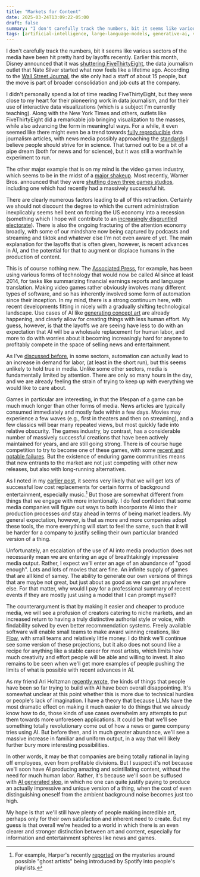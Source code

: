 ```yaml
---
title: "Markets for Content"
date: 2025-03-24T13:09:22-05:00
draft: false
summary: "I don't carefully track the numbers, bit it seems like various sectors of the media have been hit hard by layoffs recently. Earlier this month, Disney announced that it was shuttering FiveThirtyEight, the data journalism outlet that Nate Silver started what now feels like a lifetime ago. According to the Wall Street Journal, FiveThirtyEight only had a staff of about 15 people, but the move is part of a broader consolidation and job cuts at the company."
tags: [artificial-intelligence, large-language-models, generative-ai, visualization, reproducibility, news, games, culture, art, markets]
---
```



I don't carefully track the numbers, bit it seems like various sectors of the media have been hit pretty hard by layoffs recently. Earlier this month, Disney announced that it was [shuttering FiveThirtyEight](https://www.theguardian.com/us-news/2025/mar/05/abc-news-538-shut-down), the data journalism outlet that Nate Silver started what now feels like a lifetime ago. According to the [Wall Street Journal](https://www.wsj.com/business/media/disney-to-cut-nearly-6-staff-across-abc-news-disney-entertainment-networks-8af04b40), the site only had a staff of about 15 people, but the move is part of broader consolidation and job cuts at the company.

I didn't personally spend a lot of time reading FiveThirtyEight, but they were close to my heart for their pioneering work in data journalism, and for their use of interactive data visualizations (which is a subject I'm currently teaching). Along with the New York Times and others, outlets like FiveThirtyEight did a remarkable job bringing visualization to the masses, while also advancing the form in meaningful ways. For a while, it even seemed like there might even be a trend towards [fully reproducible](https://github.com/fivethirtyeight/data) data journalism articles, with news media possibly approaching the [standards](https://datascience.stanford.edu/programs/stanford-data-science-scholars-program/data-science-handbook) I believe people should strive for in science. That turned out to be a bit of a pipe dream (both for news and for science), but it was still a worthwhile experiment to run.

The other major example that is on my mind is the video games industry, which seems to be in the midst of a [major shakeup](https://www.gamesindustry.biz/topics/layoffs). Most recently, Warner Bros. announced that they were [shutting down three games studios](https://www.cartoonbrew.com/business/warner-bros-games-shuts-down-three-studios-including-multiversus-developer-246094.html), including one which had recently had a massively successful hit.

There are clearly numerous factors leading to all of this retraction. Certainly we should not discount the degree to which the current administration inexplicably seems hell bent on forcing the US economy into a recession (something which I hope will contribute to an [increasingly disgruntled electorate](https://gelliottmorris.substack.com/p/data)). There is also the ongoing fracturing of the attention economy broadly, with some of our mindshare now being captured by podcasts and streaming and tiktok and whatever else I'm not even aware of yet. The main explanation for the layoffs that is often given, however, is recent advances in AI, and the potential for that to augment or displace humans in the production of content.

This is of course nothing new. The [Associated Press](https://apnews.com/article/artificial-intelligence-reporter-resigns-journalism-ed076e2f276d9811f3b9ba051a03b7ae), for example, has been using various forms of technology that would now be called AI since at least 2014, for tasks like summarizing financial earnings reports and language translation. Making video games rather obviously involves many different types of software, and so has inherently involved some form of automation since their inception. In my mind, there is a strong continuum here, with recent developments fitting in nicely with a gradually shifting technological landscape. Use cases of AI like [generating concept art](https://www.wired.com/story/ai-is-already-taking-jobs-in-the-video-game-industry/) are already happening, and clearly allow for creating things with less human effort. My guess, however, is that the layoffs we are seeing have less to do with an expectation that AI will be a wholesale replacement for human labor, and more to do with worries about it becoming increasingly hard for anyone to profitably compete in the space of selling news and entertainment.

As I've [discussed before](https://dallascard.github.io/granular-material/post/infinitely-wide-culture/), in some sectors, automation can actually lead to an increase in demand for labor, (at least in the short run), but this seems unlikely to hold true in media. Unlike some other sectors, media is fundamentally limited by attention. There are only so many hours in the day, and we are already feeling the strain of trying to keep up with everything we would like to care about.

Games in particular are interesting, in that the lifespan of a game can be much much longer than other forms of media. News articles are typically consumed immediately and mostly fade within a few days. Movies may experience a few waves (e.g., first in theaters and then on streaming), and a few classics will bear many repeated views, but most quickly fade into relative obscurity. The games industry, by contrast, has a considerable number of massively successful creations that have been actively maintained for years, and are still going strong. There is of course huge competition to try to become one of these games, with some [recent and notable failures](https://www.polygon.com/gaming/447033/concord-ps5-pc-pulled-refunds-sony-firewalk). But the existence of enduring game communities means that new entrants to the market are not just competing with other new releases, but also with long-running alternatives.

As I noted in my [earlier post](https://dallascard.github.io/granular-material/post/infinitely-wide-culture), it seems very likely that we will get lots of successful low cost replacements for certain forms of background entertainment, especially music.[^2]  But those are somewhat different from things that we engage with more intentionally. I do feel confident that some media companies will figure out ways to both incorporate AI into their production processes *and* stay ahead in terms of being market leaders. My general expectation, however, is that as more and more companies adopt these tools, the more everything will start to feel the same, such that it will be harder for a company to justify selling their own particular branded version of a thing.

Unfortunately, an escalation of the use  of AI into media production does not necessarily mean we are entering an age of breathtakingly impressive media output. Rather, I expect we'll enter an age of an abundance of "good enough". Lots and lots of movies that are fine. An infinite supply of games that are all kind of samey. The ability to generate our own versions of things that are maybe not great, but just about as good as we can get anywhere else. For that matter, why would I pay for a professional summary of recent events if they are mostly just using a model that I can prompt myself?

The counterargument is that by making it easier and cheaper to produce media, we will see a profusion of creators catering to niche markets, and an increased return to having a truly distinctive authorial style or voice, with findability solved by even better recommendation systems. Freely available software will enable small teams to make award winning creations, like [Flow](https://www.fastcompany.com/91232740/flow-movie-turned-a-4-million-budget-into-an-animated-work-of-art), with small teams and relatively little money. I do think we'll continue see some version of these projections, but it also does not sound like a recipe for anything like a stable career for most artists, which limits how much creativity and effort people will be able and willing to invest. It also remains to be seen when we'll get more examples of people pushing the limits of what is possible with recent advances in AI.

As my friend Ari Holtzman [recently wrote](https://www.ansatz.blog/novelty-left-on-the-table/), the kinds of things that people have been so far trying to build with AI have been overall disappointing. It's somewhat unclear at this point whether this is more due to technical hurdles or people's lack of imagination. I have a theory that because LLMs have the most dramatic effect on making it much easier to do things that we already know how to do, those kinds of use cases overwhelm any attempts to put them towards more unforeseen applications. It could be that we'll see something totally revolutionary come out of how a news or game company tries using AI. But before then, and in much greater abundance, we'll see a massive increase in familiar and uniform output, in a way that will likely further bury more interesting possibilities.


In other words, it may be that companies are being totally rational in laying off employees, even from profitable divisions. But I suspect it's not because we'll soon have AI producing amazing and scintillating content, without the need for much human labor. Rather, it's because we'll soon be suffused with [AI generated slop](https://nymag.com/intelligencer/article/ai-generated-content-internet-online-slop-spam.html), in which no one can quite justify paying to produce an actually impressive and unique version of a thing, when the cost of even distinguishing oneself from the ambient background noise becomes just too high.

My hope is that we'll still have plenty of people making incredible art, perhaps only for their own satisfaction and inherent need to create. But my guess is that overall we're headed to a world in which there is an even clearer and stronger distinction between art and content, especially for information and entertainment spheres like news and games.


[^2]: For example, Harper's recently [reported](https://harpers.org/archive/2025/01/the-ghosts-in-the-machine-liz-pelly-spotify-musicians/) on the mysteries around possible "ghost artists" being introduced by Spotify into people's playlists.



